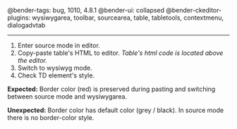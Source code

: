@bender-tags: bug, 1010, 4.8.1
@bender-ui: collapsed
@bender-ckeditor-plugins: wysiwygarea, toolbar, sourcearea, table, tabletools, contextmenu, dialogadvtab

----

1. Enter source mode in editor.
2. Copy-paste table's HTML to editor. _Table's html code is located above the editor._
3. Switch to wysiwyg mode.
4. Check TD element's style.

**Expected:** Border color (red) is preserved during pasting and switching between source mode and wysiwygarea.

**Unexpected:** Border color has default color (grey / black). In source mode there is no border-color style.
